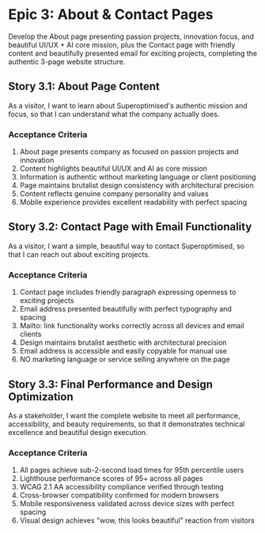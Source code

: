# Epic 3: About & Contact Pages

Develop the About page presenting passion projects, innovation focus, and beautiful UI/UX + AI core mission, plus the Contact page with friendly content and beautifully presented email for exciting projects, completing the authentic 3-page website structure.

## Story 3.1: About Page Content

As a visitor,
I want to learn about Superoptimised's authentic mission and focus,
so that I can understand what the company actually does.

### Acceptance Criteria
1. About page presents company as focused on passion projects and innovation
2. Content highlights beautiful UI/UX and AI as core mission
3. Information is authentic without marketing language or client positioning
4. Page maintains brutalist design consistency with architectural precision
5. Content reflects genuine company personality and values
6. Mobile experience provides excellent readability with perfect spacing

## Story 3.2: Contact Page with Email Functionality

As a visitor,
I want a simple, beautiful way to contact Superoptimised,
so that I can reach out about exciting projects.

### Acceptance Criteria
1. Contact page includes friendly paragraph expressing openness to exciting projects
2. Email address presented beautifully with perfect typography and spacing
3. Mailto: link functionality works correctly across all devices and email clients
4. Design maintains brutalist aesthetic with architectural precision
5. Email address is accessible and easily copyable for manual use
6. NO marketing language or service selling anywhere on the page

## Story 3.3: Final Performance and Design Optimization

As a stakeholder,
I want the complete website to meet all performance, accessibility, and beauty requirements,
so that it demonstrates technical excellence and beautiful design execution.

### Acceptance Criteria
1. All pages achieve sub-2-second load times for 95th percentile users
2. Lighthouse performance scores of 95+ across all pages
3. WCAG 2.1 AA accessibility compliance verified through testing
4. Cross-browser compatibility confirmed for modern browsers
5. Mobile responsiveness validated across device sizes with perfect spacing
6. Visual design achieves "wow, this looks beautiful" reaction from visitors

